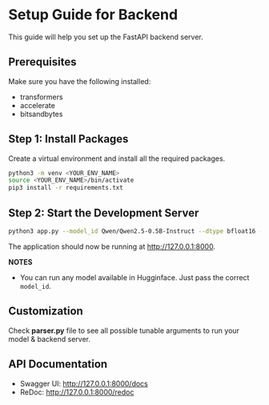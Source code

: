 # Setup Guide for Backend

This guide will help you set up the FastAPI backend server.

## Prerequisites

Make sure you have the following installed:
- transformers
- accelerate
- bitsandbytes

## Step 1: Install Packages

Create a virtual environment and install all the required packages.

```bash
python3 -m venv <YOUR_ENV_NAME>
source <YOUR_ENV_NAME>/bin/activate
pip3 install -r requirements.txt
```

## Step 2: Start the Development Server

```bash
python3 app.py --model_id Qwen/Qwen2.5-0.5B-Instruct --dtype bfloat16 --device cpu
```

The application should now be running at http://127.0.0.1:8000.

**NOTES**
- You can run any model available in Hugginface. Just pass the correct `model_id`.

## Customization
Check **parser.py** file to see all possible tunable arguments to run your model & backend server.

## API Documentation

- Swagger UI: http://127.0.0.1:8000/docs
- ReDoc: http://127.0.0.1:8000/redoc